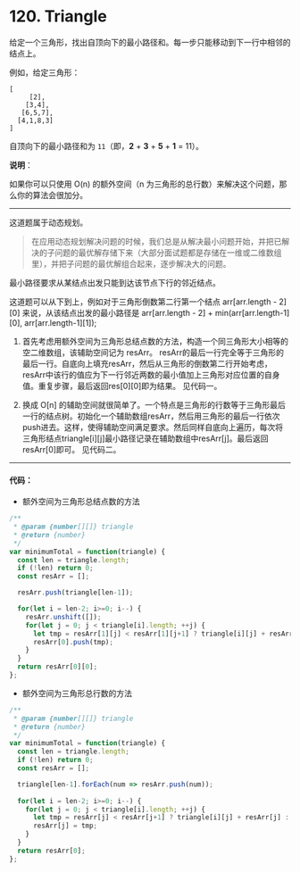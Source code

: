 # 120. Triangle

给定一个三角形，找出自顶向下的最小路径和。每一步只能移动到下一行中相邻的结点上。

例如，给定三角形：

```
[
     [2],
    [3,4],
   [6,5,7],
  [4,1,8,3]
]
```

自顶向下的最小路径和为 `11`（即，**2** + **3** + **5** + **1** = 11）。

**说明**：

如果你可以只使用 O(n) 的额外空间（n 为三角形的总行数）来解决这个问题，那么你的算法会很加分。

---

这道题属于动态规划。

> 在应用动态规划解决问题的时候，我们总是从解决最小问题开始，并把已解决的子问题的最优解存储下来（大部分面试题都是存储在一维或二维数组里），并把子问题的最优解组合起来，逐步解决大的问题。

最小路径要求从某结点出发只能到达该节点下行的邻近结点。

这道题可以从下到上，例如对于三角形倒数第二行第一个结点 arr[arr.length - 2][0] 来说，从该结点出发的最小路径是 arr[arr.length - 2] + min(arr[arr.length-1][0], arr[arr.length-1][1]);

1. 首先考虑用额外空间为三角形总结点数的方法，构造一个同三角形大小相等的空二维数组，该辅助空间记为 resArr。 resArr的最后一行完全等于三角形的最后一行。自底向上填充resArr，然后从三角形的倒数第二行开始考虑，resArr中该行的值应为下一行邻近两数的最小值加上三角形对应位置的自身值。重复步骤，最后返回res[0][0]即为结果。 见代码一。

2. 换成 O[n] 的辅助空间就很简单了。一个特点是三角形的行数等于三角形最后一行的结点树。初始化一个辅助数组resArr，然后用三角形的最后一行依次push进去。这样，使得辅助空间满足要求。然后同样自底向上遍历，每次将三角形结点triangle[i][j]最小路径记录在辅助数组中resArr[j]。最后返回resArr[0]即可。 见代码二。


---

#### 代码：

- 额外空间为三角形总结点数的方法

```js
/**
 * @param {number[][]} triangle
 * @return {number}
 */
var minimumTotal = function(triangle) {
  const len = triangle.length;
  if (!len) return 0;
  const resArr = [];

  resArr.push(triangle[len-1]); 

  for(let i = len-2; i>=0; i--) {
    resArr.unshift([]);
    for(let j = 0; j < triangle[i].length; ++j) {
      let tmp = resArr[1][j] < resArr[1][j+1] ? triangle[i][j] + resArr[1][j] : triangle[i][j] + resArr[1][j+1];
      resArr[0].push(tmp);
    }
  }
  return resArr[0][0];
};

```

- 额外空间为三角形总行数的方法
```js
/**
 * @param {number[][]} triangle
 * @return {number}
 */
var minimumTotal = function(triangle) {
  const len = triangle.length;
  if (!len) return 0;
  const resArr = [];

  triangle[len-1].forEach(num => resArr.push(num));
  
  for(let i = len-2; i>=0; i--) {
    for(let j = 0; j < triangle[i].length; ++j) {
      let tmp = resArr[j] < resArr[j+1] ? triangle[i][j] + resArr[j] : triangle[i][j] + resArr[j+1];
      resArr[j] = tmp;
    }
  }
  return resArr[0];
};
```